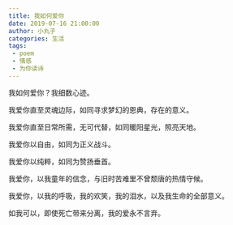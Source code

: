 ```yaml
---
title: 我如何爱你
date: 2019-07-16 21:00:00
author: 小丸子
categories: 生活
tags:
 - poem
 - 情感
 - 为你读诗
---
```


我如何爱你？我细数心迹。

我爱你直至灵魂边际，如同寻求梦幻的恩典，存在的意义。

我爱你直至日常所需，无可代替，如同暖阳星光，照亮天地。

我爱你以自由，如同为正义战斗。

我爱你以纯粹，如同为赞扬垂首。

我爱你，以我童年的信念，与旧时苦难里不曾颓唐的热情守候。

我爱你，以我的呼吸，我的欢笑，我的泪水，以及我生命的全部意义。

如我可以，即使死亡带来分离，我的爱永不言弃。

